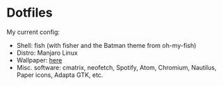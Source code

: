 # Dotfiles
My current config:
* Shell: fish (with fisher and the Batman theme from oh-my-fish)
* Distro: Manjaro Linux
* Wallpaper: [here](https://images.unsplash.com/photo-1460499593944-39e14f96a8c6?ixlib=rb-0.3.5&q=80&fm=jpg&crop=entropy&s=d8bc3d45d5eeaaf4f576665707f4fddb)
* Misc. software: cmatrix, neofetch, Spotify, Atom, Chromium, Nautilus, Paper icons, Adapta GTK, etc.

